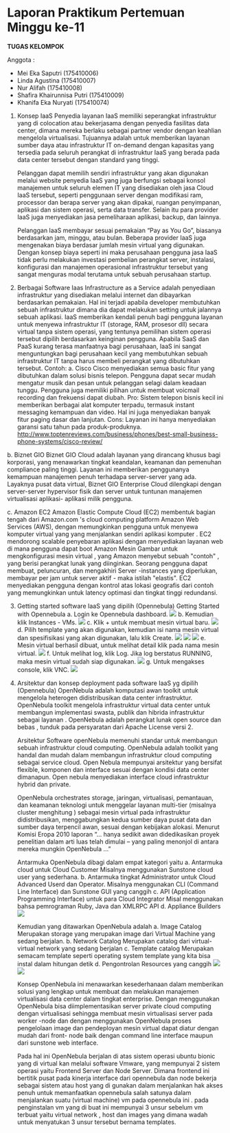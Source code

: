 # Laporan Praktikum Pertemuan Minggu ke-11

**TUGAS KELOMPOK**

Anggota :
- Mei Eka Saputri (175410006)
- Linda Agustina (175410007)
- Nur Alifah (175410008)
- Shafira Khairunnisa Putri (175410009)
- Khanifa Eka Nuryati (175410074)


1.	Konsep IaaS
    Penyedia layanan IaaS memiliki seperangkat infrastruktur yang di colocation atau bekerjasama dengan penyedia fasilitas data center, dimana mereka berlaku sebagai partner vendor dengan keahlian mengelola virtualisasi. Tujuannya adalah untuk memberikan layanan sumber daya atau infrastruktur IT on-demand dengan kapasitas yang tersedia pada seluruh perangkat di infrastruktur IaaS yang berada pada data center tersebut dengan standard yang tinggi.

    Pelanggan dapat memilih sendiri infrastruktur yang akan digunakan melalui website penyedia IaaS yang juga berfungsi sebagai konsol manajemen untuk seluruh elemen IT yang disediakan oleh jasa Cloud IaaS tersebut, seperti penggunaan server dengan modifikasi ram, processor dan berapa server yang akan dipakai, ruangan penyimpanan, aplikasi dan sistem operasi, serta data transfer. Selain itu para provider IaaS juga menyediakan jasa pemeliharaan aplikasi, backup, dan lainnya.

    Pelanggan IaaS membayar sesuai pemakaian “Pay as You Go”, biasanya berdasarkan jam, minggu, atau bulan. Beberapa provider IaaS juga mengenakan biaya berdasar jumlah mesin virtual yang digunakan. Dengan konsep biaya seperti ini maka perusahaan pengguna jasa IaaS tidak perlu melakukan investasi pembelian perangkat server, instalasi, konfigurasi dan manajemen operasional infrastruktur tersebut yang sangat menguras modal terutama untuk sebuah perusahaan startup.
2.	Berbagai Software Iaas
    Infrastructure as a Service adalah penyediaan infrastruktur yang disediakan melalui internet dan dibayarkan berdasarkan pemakaian. Hal ini terjadi apabila developer membutuhkan sebuah infrastruktur dimana dia dapat melakukan setting untuk jalannya sebuah aplikasi. IaaS memberikan kendali penuh bagi pengguna layanan untuk menyewa infrastruktur IT (storage, RAM, prosesor dll) secara virtual tanpa sistem operasi, yang tentunya pemilihan sistem operasi tersebut dipilih berdasarkan keinginan pengguna. Apabila SaaS dan PaaS kurang terasa manfaatnya bagi perusahaan, IaaS ini sangat menguntungkan bagi perusahaan kecil yang membutuhkan sebuah infrastruktur IT tanpa harus membeli perangkat yang dibutuhkan tersebut.
    Contoh:
    a. Cisco
       Cisco menyediakan semua basic fitur yang dibutuhkan dalam solusi bisnis telepon. Pengguna dapat secar mudah mengatur musik dan pesan untuk pelanggan selagi dalam keadaan tunggu. Pengguna juga memiliki pilihan untuk membuat voicmail recording dan frekuensi dapat diubah.
       Pro:
       Sistem telepon bisnis kecil ini memberikan berbagai alat komputer terpadu, termasuk instant messaging kemampuan dan video. Hal ini juga menyediakan banyak fitur paging dasar dan lanjutan.
       Cons:
       Layanan ini hanya menyediakan garansi satu tahun pada produk-produknya.
       http://www.toptenreviews.com/business/phones/best-small-business-phone-systems/cisco-review/
 

   b. Biznet GIO
      Biznet GIO Cloud adalah layanan yang dirancang khusus bagi korporasi, yang menawarkan tingkat keandalan, keamanan dan pemenuhan compliance paling tinggi. Layanan ini memberikan penggunanya kemampuan manajemen penuh terhadapa server-server yang ada. Layaknya pusat data virtual, Biznet GIO Enterprise Cloud dilengkapi dengan server-server hypervisor fisik dan server untuk tuntunan manajemen virtualisasi aplikasi- aplikasi milik pengguna.

   c. Amazon EC2
      Amazon Elastic Compute Cloud (EC2) membentuk bagian tengah dari Amazon.com 's cloud computing platform Amazon Web Services (AWS), dengan memungkinkan pengguna untuk menyewa komputer virtual yang yang menjalankan sendiri aplikasi komputer . EC2 mendorong scalable penyebaran aplikasi dengan menyediakan layanan web di mana pengguna dapat boot Amazon Mesin Gambar untuk mengkonfigurasi mesin virtual , yang Amazon menyebut sebuah "contoh" , yang berisi perangkat lunak yang diinginkan. Seorang pengguna dapat membuat, peluncuran, dan mengakhiri Server -instances yang diperlukan, membayar per jam untuk server aktif - maka istilah "elastis". EC2 menyediakan pengguna dengan kontrol atas lokasi geografis dari contoh yang memungkinkan untuk latency optimasi dan tingkat tinggi redundansi.

3.	Getting started software IaaS yang dipilih (Opennebula)
    Getting Started with Opennebula
    a. Login ke Opennebula dashboard.
       ![](tcc11/1.png)
    b. Kemudian klik Instances - VMs.
       ![](tcc11/2.png)
    c. Klik + untuk membuat mesin virtual baru.
       ![](tcc11/3.png)
    d. Pilih template yang akan digunakan, kemudian isi nama mesin virtual dan spesifisikasi yang akan digunakan, lalu
       klik Create.
       ![](tcc11/4.png)
       ![](tcc11/5.png)
       ![](tcc11/6.png)
    e. Mesin virtual berhasil dibuat, untuk melihat detail klik pada nama mesin virtual.
       ![](tcc11/7.png)
    f. Untuk melihat log, klik Log. Jika log berstatus RUNNING, maka mesin virtual sudah siap digunakan.
       ![](tcc11/8.png)
    g. Untuk mengakses console, klik VNC.
       ![](tcc11/9.png)

4.	Arsitektur dan konsep deployment pada software IaaS yg dipilih (Opennebula)
    OpenNebula adalah komputasi awan toolkit untuk mengelola heterogen didistribusikan data center infrastruktur. OpenNebula toolkit mengelola infrastruktur virtual data center untuk membangun implementasi swasta, publik dan hibrida infrastruktur sebagai layanan . OpenNebula adalah  perangkat lunak open source dan bebas , tunduk pada persyaratan dari Apache License versi 2.

    Arsitektur
    Software openNebula memenuhi standar untuk membangun sebuah infrastruktur cloud computing. OpenNebula adalah toolkit yang handal dan mudah dalam membangun infrastruktur cloud computing sebagai service cloud. Open Nebula mempunyai arsitektur yang bersifat flexible, komponen dan interface sesuai dengan kondisi data center dimanapun. Open nebula menyediakan interface cloud infrastruktur hybrid dan private.

    OpenNebula orchestrates storage, jaringan, virtualisasi, pemantauan, dan keamanan  teknologi untuk menggelar layanan multi-tier (misalnya cluster menghitung ) sebagai mesin virtual pada infrastruktur didistribusikan, menggabungkan kedua sumber daya pusat data dan sumber daya terpencil awan, sesuai dengan kebijakan alokasi. Menurut Komisi Eropa 2010 laporan “… hanya sedikit awan didedikasikan proyek penelitian dalam arti luas telah dimulai – yang paling menonjol di antara mereka mungkin OpenNebula …”

    Antarmuka OpenNebula dibagi dalam empat kategori yaitu
     a. Antarmuka cloud untuk Cloud Customer
        Misalnya menggunakan Sunstone cloud user yang sederhana.
     b. Antarmuka tingkat Administrator untuk Cloud Advanced Userd dan Operator.
        Misalnya menggunakan CLI (Command Line Interface) dan Sunstone GUI yang canggih
     c.	API (Application Programming Interface) untuk para Cloud Integrator
        Misal menggunakan bahsa pemrograman Ruby, Java dan XMLRPC API
     d.	Appliance Builders
        ![](tcc11/10.png)

    Kemudian yang ditawarkan OpenNebula adalah
     a. Image Catalog
        Merupakan storage yang merupakan image dari Virtual Machine yang sedang berjalan.
     b.	Network Catalog
        Merupakan catalog dari virtual-virtual network yang sedang berjalan
     c.	Template catalog
        Merupakan semacam template seperti operating system template yang kita bisa instal dalam hitungan detik
     d.	Pengontrolan Resources yang canggih
        ![](tcc11/11.png)
        ![](tcc11/12.png)

    Konsep OpenNebula ini menawarkan kesederhanaan dalam memberikan solusi yang lengkap untuk membuat dan melakukan manajemen virtualisasi data center dalam tingkat enterprise. Dengan  menggunakan OpenNebula bisa  diimplementasikan  server private  cloud  computing dengan  virtualisasi sehingga membuat mesin virtualisasi server pada worker -node dan dengan  menggunakan OpenNebula proses  pengelolaan image dan pendeployan mesin virtual  dapat diatur dengan mudah dari front- node baik dengan command line interface maupun dari sunstone web interface.

    Pada hal ini OpenNebula berjalan di atas sistem operasi ubuntu bionic yang di virtual kan melalui software Vmware, yang mempunyai 2 sistem operasi yaitu Frontend Server dan Node Server. Dimana frontend ini bertitik pusat pada kinerja interface dari opennebula dan node bekerja sebagai sistem atau host yang di gunakan dalam menjalankan hak akses penuh untuk memanfaatkan opennebula salah satunya dalam menjalankan suatu (virtual machine) vm pada opennebula ini . pada penginstalan vm yang di buat ini mempunyai 3 unsur sebelum vm terbuat yaitu virtual network , host dan images yang dimana wadah untuk menyatukan 3 unsur tersebut bernama templates.
